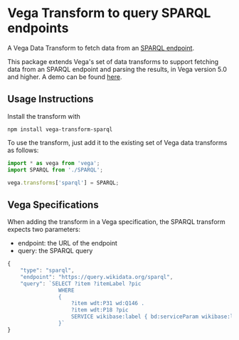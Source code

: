 # Vega Transform to query SPARQL endpoints

A Vega Data Transform to fetch data from an [SPARQL endpoint](https://en.wikipedia.org/wiki/SPARQL).

This package extends Vega's set of data transforms to support fetching data from an SPARQL endpoint and parsing the results, in Vega version 5.0 and higher. A demo can be found [here](https://github.com/XavierGimenez/vega-transform-sparql-demo).

## Usage Instructions

Install the transform with

```
npm install vega-transform-sparql
```
To use the transform, just add it to the existing set of Vega data transforms as follows:
```js
import * as vega from 'vega';
import SPARQL from './SPARQL';

vega.transforms['sparql'] = SPARQL;
```

## Vega Specifications
When adding the transform in a Vega specification, the SPARQL transform expects two parameters:
- endpoint: the URL of the endpoint
- query: the SPARQL query
```js
{
    "type": "sparql",
    "endpoint": "https://query.wikidata.org/sparql",
    "query": `SELECT ?item ?itemLabel ?pic
                WHERE
                {
                    ?item wdt:P31 wd:Q146 .
                    ?item wdt:P18 ?pic
                    SERVICE wikibase:label { bd:serviceParam wikibase:language "[AUTO_LANGUAGE],en" }
                }`
}
```
